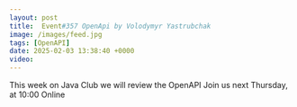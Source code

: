 ```yaml
---
layout: post
title:  Event#357 OpenApi by Volodymyr Yastrubchak
image: /images/feed.jpg
tags: [OpenAPI]
date: 2025-02-03 13:38:40 +0000
video: 
---
```


This week on Java Club we will review the OpenAPI
Join us next Thursday, at 10:00 Online
